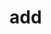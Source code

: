 # add

<!-- TODO-START
TODO: Fill short description here.

## Type signature

TODO: Fill type signature down below.

```
any ⇒ any
```

## Examples

TODO: List at least one example down below.

```javascript
add(); // ⇒ TODO
```

## Questions

TODO: List questions that may this function answers.
TODO-END -->
